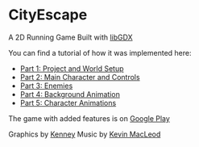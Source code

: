 CityEscape
==========

A 2D Running Game Built with [libGDX](libgdx.badlogicgames.com)

You can find a tutorial of how it was implemented here:

* [Part 1: Project and World Setup](http://www.williammora.com/2014/06/a-running-game-with-libgdx-part-1.html)
* [Part 2: Main Character and Controls](http://www.williammora.com/2014/06/a-running-game-with-libgdx-part-2.html)
* [Part 3: Enemies](http://www.williammora.com/2014/06/a-running-game-with-libgdx-part-3.html)
* [Part 4: Background Animation](http://www.williammora.com/2014/06/a-running-game-with-libgdx-part-4.html)
* [Part 5: Character Animations](http://www.williammora.com/2014/06/a-running-game-with-libgdx-part-5.html)

The game with added features is on [Google Play](https://play.google.com/store/apps/details?id=com.gamestudio24.cityescape.android)

Graphics by [Kenney](http://www.kenney.nl)
Music by [Kevin MacLeod](http://www.incompetech.com)